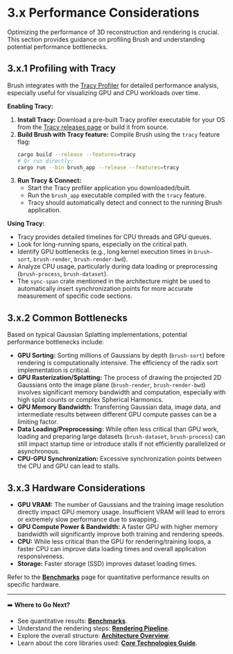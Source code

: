 # 3.x Performance Considerations

Optimizing the performance of 3D reconstruction and rendering is crucial. This section provides guidance on profiling Brush and understanding potential performance bottlenecks.

## 3.x.1 Profiling with Tracy

Brush integrates with the [Tracy Profiler](https://github.com/wolfpld/tracy) for detailed performance analysis, especially useful for visualizing GPU and CPU workloads over time.

**Enabling Tracy:**

1.  **Install Tracy:** Download a pre-built Tracy profiler executable for your OS from the [Tracy releases page](https://github.com/wolfpld/tracy/releases) or build it from source.
2.  **Build Brush with Tracy feature:** Compile Brush using the `tracy` feature flag:
    ```bash
    cargo build --release --features=tracy
    # Or run directly:
    cargo run --bin brush_app --release --features=tracy
    ```
3.  **Run Tracy & Connect:**
    *   Start the Tracy profiler application you downloaded/built.
    *   Run the `brush_app` executable compiled with the `tracy` feature.
    *   Tracy should automatically detect and connect to the running Brush application.

**Using Tracy:**

*   Tracy provides detailed timelines for CPU threads and GPU queues.
*   Look for long-running spans, especially on the critical path.
*   Identify GPU bottlenecks (e.g., long kernel execution times in `brush-sort`, `brush-render`, `brush-render-bwd`).
*   Analyze CPU usage, particularly during data loading or preprocessing (`brush-process`, `brush-dataset`).
*   The `sync-span` crate mentioned in the architecture might be used to automatically insert synchronization points for more accurate measurement of specific code sections.

## 3.x.2 Common Bottlenecks

Based on typical Gaussian Splatting implementations, potential performance bottlenecks include:

*   **GPU Sorting:** Sorting millions of Gaussians by depth (`brush-sort`) before rendering is computationally intensive.
The efficiency of the radix sort implementation is critical.
*   **GPU Rasterization/Splatting:** The process of drawing the projected 2D Gaussians onto the image plane (`brush-render`, `brush-render-bwd`) involves significant memory bandwidth and computation, especially with high splat counts or complex Spherical Harmonics.
*   **GPU Memory Bandwidth:** Transferring Gaussian data, image data, and intermediate results between different GPU compute passes can be a limiting factor.
*   **Data Loading/Preprocessing:** While often less critical than GPU work, loading and preparing large datasets (`brush-dataset`, `brush-process`) can still impact startup time or introduce stalls if not efficiently parallelized or asynchronous.
*   **CPU-GPU Synchronization:** Excessive synchronization points between the CPU and GPU can lead to stalls.

## 3.x.3 Hardware Considerations

*   **GPU VRAM:** The number of Gaussians and the training image resolution directly impact GPU memory usage. Insufficient VRAM will lead to errors or extremely slow performance due to swapping.
*   **GPU Compute Power & Bandwidth:** A faster GPU with higher memory bandwidth will significantly improve both training and rendering speeds.
*   **CPU:** While less critical than the GPU for rendering/training loops, a faster CPU can improve data loading times and overall application responsiveness.
*   **Storage:** Faster storage (SSD) improves dataset loading times.

Refer to the **[Benchmarks](benchmarks.md)** page for quantitative performance results on specific hardware.

---

➡️ **Where to Go Next?**

*   See quantitative results: **[Benchmarks](../benchmarks.md)**.
*   Understand the rendering steps: **[Rendering Pipeline](rendering-pipeline.md)**.
*   Explore the overall structure: **[Architecture Overview](architecture.md)**.
*   Learn about the core libraries used: **[Core Technologies Guide](core-technologies.md)**. 